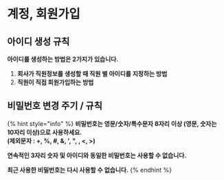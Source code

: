 # 계정, 회원가입

## 아이디 생성 규칙

**아이디를 생성하는 방법은 2가지가 있습니다.**

1. **회사가 직원정보를 생성할 때 직원 별 아이디를 지정하는 방법**
2. **직원이 직접 회원가입하는 방법**

## 비밀번호 변경 주기 / 규칙

{% hint style="info" %}
**비밀번호는 영문/숫자/특수문자 8자리 이상 \(영문, 숫자는 10자리 이상\)으로 사용하세요.  
\(제외문자 : +, %, \#, &, ', ", \, &lt;, &gt;\)**

**연속적인 3자리 숫자 및 아이디와 동일한 비밀번호는 사용할 수 없습니다.**

**최근 사용한 비밀번호는 다시 사용할 수 없습니다.**
{% endhint %}



